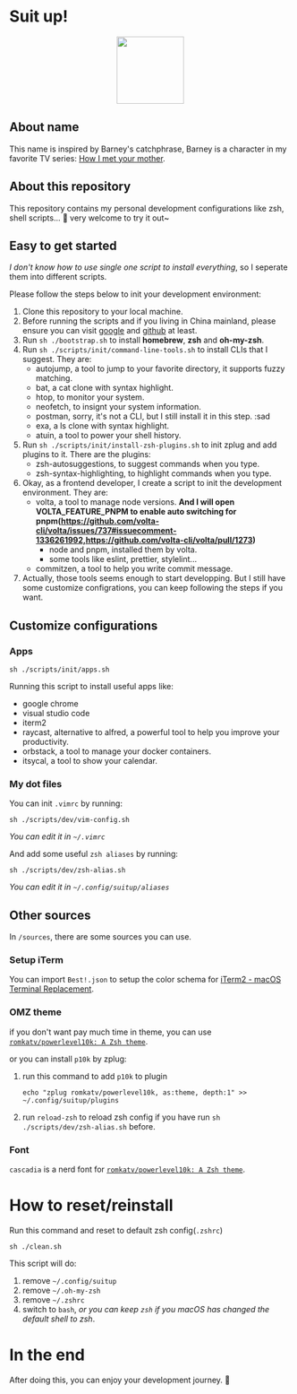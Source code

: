 # Suit up!

<p align="center">
    <img src="https://github.com/ChangeHow/suitup/blob/main/suitup.mini.png?raw=true"
        height="120">
</p>

## About name

This name is inspired by Barney's catchphrase, Barney is a character in my favorite TV series: [How I met your mother](https://www.themoviedb.org/tv/1100-how-i-met-your-mother).

## About this repository 

This  repository contains my personal development configurations like zsh, shell scripts... 🙌 very welcome to try it out~

## Easy to get started

_I don't know how to use single one script to install everything_, so I seperate them into different scripts.

Please follow the steps below to init your development environment:

1. Clone this  repository to your local machine.
2. Before running the scripts and if you living in China mainland, please ensure you can visit [google](https://www.google.com) and [github](https://github.com) at least.
3. Run `sh ./bootstrap.sh` to install **homebrew**, **zsh** and **oh-my-zsh**.
4. Run `sh ./scripts/init/command-line-tools.sh` to install CLIs that I suggest. They are:
   - autojump, a tool to jump to your favorite directory, it supports fuzzy matching.
   - bat, a cat clone with syntax highlight.
   - htop, to monitor your system.
   - neofetch, to insignt your system information.
   - postman, sorry, it's not a CLI, but I still install it in this step. :sad
   - exa, a ls clone with syntax highlight.
   - atuin, a tool to power your shell history.
5. Run `sh ./scripts/init/install-zsh-plugins.sh` to init zplug and add plugins to it. There are the plugins:
   - zsh-autosuggestions, to suggest commands when you type.
   - zsh-syntax-highlighting, to highlight commands when you type.
6. Okay, as a frontend developer, I create a script to init the development environment. They are:
   - volta, a tool to manage node versions. **And I will open VOLTA_FEATURE_PNPM to enable auto switching for pnpm(https://github.com/volta-cli/volta/issues/737#issuecomment-1336261992,https://github.com/volta-cli/volta/pull/1273)**
     - node and pnpm, installed them by volta.
     - some tools like eslint, prettier, stylelint...
   - commitzen, a tool to help you write commit message.
7. Actually, those tools seems enough to start developping. But I still have some customize configrations, you can keep following the steps if you want.

## Customize configurations 

### Apps

```shell
sh ./scripts/init/apps.sh
```

Running this script to install useful apps like:

- google chrome
- visual studio code
- iterm2
- raycast, alternative to alfred, a powerful tool to help you improve your productivity.
- orbstack, a tool to manage your docker containers.
- itsycal, a tool to show your calendar.

### My dot files

You can init `.vimrc` by running:

```shell
sh ./scripts/dev/vim-config.sh
```

_You can edit it in `~/.vimrc`_

And add some useful `zsh aliases` by running:

```shell
sh ./scripts/dev/zsh-alias.sh
```

_You can edit it in `~/.config/suitup/aliases`_

## Other sources

In `/sources`, there are some sources you can use.

### Setup iTerm

You can import `Best!.json` to setup the color schema for [iTerm2 - macOS Terminal Replacement](https://iterm2.com/).

### OMZ theme

if you don't want pay much time in theme, you can use [`romkatv/powerlevel10k: A Zsh theme`](https://github.com/romkatv/powerlevel10k).

or you can install `p10k` by zplug:
1. run this command to add `p10k` to plugin
   ```shell
   echo "zplug romkatv/powerlevel10k, as:theme, depth:1" >> ~/.config/suitup/plugins
   ```
2. run `reload-zsh` to reload zsh config if you have run `sh ./scripts/dev/zsh-alias.sh` before.

### Font

`cascadia` is a nerd font for [`romkatv/powerlevel10k: A Zsh theme`](https://github.com/romkatv/powerlevel10k).

# How to reset/reinstall

Run this command and reset to default zsh config(`.zshrc`)

```shell
sh ./clean.sh
```

This script will do:

1. remove `~/.config/suitup`
2. remove `~/.oh-my-zsh`
3. remove `~/.zshrc`
4. switch to `bash`, _or you can keep `zsh` if you macOS has changed the default shell to zsh_.

# In the end

After doing this, you can enjoy your development journey. 🎉
